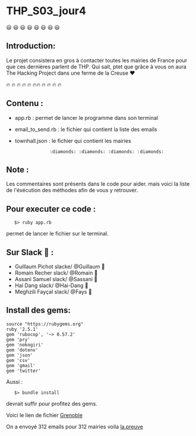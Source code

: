 # THP_S03_jour4

:smiley: :smiley: :smiley: :smiley: :smiley: :smiley: :smiley: :smiley: 

## Introduction:

Le projet consistera en gros à contacter toutes les mairies de France pour que ces dernières parlent de THP. Qui sait, ptet que grâce à vous on aura The Hacking Project dans une ferme de la Creuse ❤️

:fire: :fire: :fire: :fire: :fire: :fire::fire: :fire: :fire: :fire: :fire:

## Contenu :
*  app.rb :    permet de lancer le programme dans son terminal
*  email_to_send.rb :   le fichier qui contient la liste des emails
*  townhall.json  :  le fichier qui contient les mairies


                    :diamonds: :diamonds: :diamonds: :diamonds:
                    
## Note :
Les commentaires sont présents dans le code pour aider. mais voici la liste de l'éxécution des méthodes afin de vous y retrouver.


## Pour executer ce code :
```
   $> ruby app.rb
```

permet de lancer le fichier sur le terminal.



## Sur Slack :tea: :


* Guillaum Pichot slacke/ @Guillaum :tropical_fish:
* Romain Recher   slack/  @Romain :whale2:
* Assani Samuel   slack/  @Sassani :tiger2:
* Hai Dang        slack/  @Hai-Dang :leopard:
* Meghzili Fayçal slack/  @Fays :dolphin:




## Install des gems:

```
source "https://rubygems.org"
ruby '2.5.1'
gem 'rubocop', '~> 0.57.2'
gem 'pry'
gem 'nokogiri'
gem 'dotenv'
gem 'json'
gem 'csv'
gem 'gmail'
gem 'twitter'
```


Aussi :
```
   $> bundle install
```

devrait suffir pour profitez des gems.

Voici le lien de fichier  [Grenoble](https://github.com/RomainRec/Jour4Semaine3)


On a envoyé 312 emails pour 312 mairies voila [la.preuve](https://files.slack.com/files-pri/T3W8B88JW-FDGMC32HX/screen_shot_2018-10-18_at_18.46.50.png)
